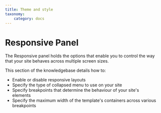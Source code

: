 ```yaml
---
title: Theme and style
taxonomy:
    category: docs
---
```


# Responsive Panel

The Responsive panel holds the options that enable you to control the way that your site behaves across multiple screen sizes.

This section of the knowledgebase details how to:
- Enable or disable responsive layouts
- Specify the type of collapsed menu to use on your site
- Specify breakpoints that determine the behaviour of your site's elements
- Specify the maximum width of the template's containers across various breakpoints